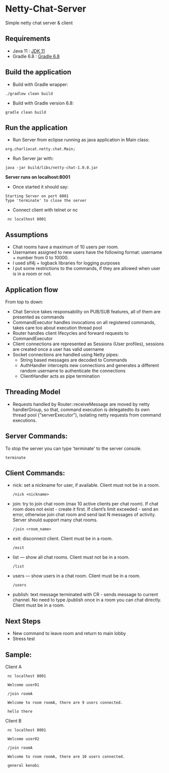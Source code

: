 # Netty-Chat-Server
Simple netty chat server &amp; client

## Requirements
- Java 11 : [JDK 11]
- Gradle 6.8 : [Gradle 6.8]

## Build the application

- Build with Gradle wrapper:
```
./gradlew clean build
```

- Build with Gradle version 6.8:
```
gradle clean build
```

## Run the application
- Run Server from eclipse running as java application in Main class:
```
org.charliocat.netty.chat.Main;
```

- Run Server jar with:
```
java -jar build/libs/netty-chat-1.0.0.jar
```
**Server runs on localhost:8001**
- Once started it should say:
```
Starting Server on port 8001
Type 'terminate' to close the server
```

- Connect client with telnet or nc
```
 nc localhost 8001
```

## Assumptions

- Chat rooms have a maximum of 10 users per room.
- Usernames assigned to new users have the following format: username + number from 0 to 10000.
- I used slf4j + logback libraries for logging purposes 
- I put some restrictions to the commands, if they are allowed when user is in a room or not.

## Application flow

From top to down:

- Chat Service takes responsability on PUB/SUB features, all of them are presented as commands
- CommandExecutor handles invocations on all registered commands, takes care too about execution thread pool
- Router handles client lifecycles and forward requests to CommandExecutor
- Client connections are represented as Sessions (User profiles), sessions are created once a user has valid
  username
- Socket connections are handled using Netty pipes:
    - String based messages are decoded to Commands
    - AuthHandler intercepts new connections and generates a different random username to authenticate 
      the connections
    - ClientHandler acts as pipe termination

## Threading Model

- Requests handled by Router::receiveMessage are moved by netty handlerGroup, so that, command execution is
  delegatedto its own thread pool ("serverExecutor"), isolating netty requests from command executions.

## Server Commands:
To stop the server you can type 'terminate' to the server console.
  ```
  terminate
  ```

## Client Commands:

- nick: set a nickname for user, if available. Client must not be in a room.
  ```
  /nick <nickname>
  ```
- join: try to join chat room (max 10 active clients per chat room). If chat room does not exist - create it
  first. If client’s limit exceeded - send an error, otherwise join chat room and send last N messages of
  activity. Server should support many chat rooms.
  ```
  /join <room_name>
  ```
- exit: disconnect client. Client must be in a room.
  ```
  /exit 
  ```
- list — show all chat rooms. Client must not be in a room.
  ```
  /list
  ```
- users — show users in a chat room. Client must be in a room.
  ```
  /users
  ```
- publish: text message terminated with CR - sends message to current channel. No need to type /publish once in
  a room you can chat directly. Client must be in a room.

## Next Steps
- New command to leave room and return to main lobby
- Stress test

## Sample:

Client A

```
 nc localhost 8001

 Welcome user01

 /join roomA

 Welcome to room roomA, there are 9 users connected.

 hello there

```

Client B

```
 nc localhost 8001

 Welcome user02

 /join roomA
 
 Welcome to room roomA, there are 10 users connected.

 general kenobi

```

[JDK 11]: https://jdk.java.net/11/
[Gradle 6.8]: https://docs.gradle.org/6.8/release-notes.html